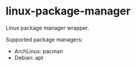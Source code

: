 # linux-package-manager

Linux package manager wrapper.

Supported package managers:

- ArchLinux: pacman
- Debian: apt
